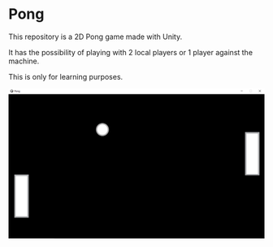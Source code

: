 # Pong

This repository is a 2D Pong game made with Unity.

It has the possibility of playing with 2 local players or 1 player against the machine.

This is only for learning purposes.

![Image](./docs/pong.PNG)
